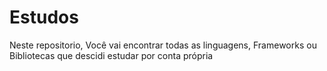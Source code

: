 # Estudos
Neste repositorio, Você vai encontrar todas as linguagens, Frameworks ou Bibliotecas que descidi estudar por conta própria
